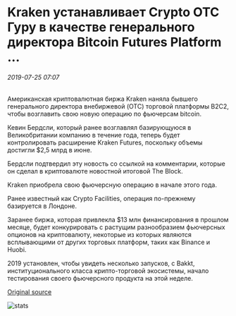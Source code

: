 # Kraken устанавливает Crypto OTC Гуру в качестве генерального директора Bitcoin Futures Platform ...

###### 2019-07-25 07:07

Американская криптовалютная биржа Kraken наняла бывшего генерального директора внебиржевой (OTC) торговой платформы B2C2, чтобы возглавить свою новую операцию по фьючерсам bitcoin.

Кевин Бердсли, который ранее возглавлял базирующуюся в Великобритании компанию в течение года, теперь будет контролировать расширение Kraken Futures, поскольку объемы достигли $2,5 млрд в июне.

Бердсли подтвердил эту новость со ссылкой на комментарии, которые он сделал в криптовалюте новостной итоговой The Block.

Kraken приобрела свою фьючерсную операцию в начале этого года.

Ранее известный как Crypto Facilities, операция по-прежнему базируется в Лондоне.

Заранее биржа, которая привлекла $13 млн финансирования в прошлом месяце, будет конкурировать с растущим разнообразием фьючерсных опционов на криптовалюту, некоторые из которых являются всплывающими от других торговых платформ, таких как Binance и Huobi.

2019 установлен, чтобы увидеть несколько запусков, с Bakkt, институционального класса крипто-торговой экосистемы, начало тестирования своего фьючерсного продукта на этой неделе.

[Original source](https://cointelegraph.com/news/kraken-installs-crypto-otc-guru-as-ceo-of-bitcoin-futures-platform)

![stats](https://c.statcounter.com/11760860/0/a89fa40b/1/ "stats")